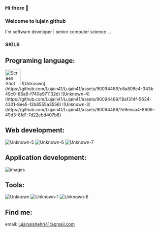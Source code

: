 ### Hi there 👋

### Welcome to lujain github

I'm software developer | senior computer science ...

### SKILS 

## Programing language:

<img width="50" alt="Screen Shot 1444-12-06 at 2 45 29 PM" src="https://github.com/Lujain41/Lujain41/assets/90094489/26bcbf80-46fd-46bd-af09-76d91c8ec206">
![Unknown](https://github.com/Lujain41/Lujain41/assets/90094489/c8a806c4-343b-49c0-86a8-f740e971132d)
![Unknown-4](https://github.com/Lujain41/Lujain41/assets/90094489/19af314f-5624-4301-8ee5-12b8555a3556)
![Unknown-3](https://github.com/Lujain41/Lujain41/assets/90094489/7e9eeaa4-8608-49d3-8fd1-7d22ebd407b8)

## Web development:
![Unknown-5](https://github.com/Lujain41/Lujain41/assets/90094489/e3c407b0-787b-4af4-9a15-6df3cf3870c5)
![Unknown-6](https://github.com/Lujain41/Lujain41/assets/90094489/9dc3ee70-ea51-431c-a42f-85b0642cb4a8)
![Unknown-7](https://github.com/Lujain41/Lujain41/assets/90094489/965b2aa4-7c83-4b58-9365-34ec3bff46d1)


## Application development:

![images](https://github.com/Lujain41/Lujain41/assets/90094489/be8c39e9-96a3-4b83-b763-5856e4d91ae0)


## Tools:
![Unknown](https://github.com/Lujain41/Lujain41/assets/90094489/512a6f7e-263e-496b-9f58-0ff25c1bfe92)
![Unknown-1](https://github.com/Lujain41/Lujain41/assets/90094489/d74d8c60-8482-4894-9599-c3bf18b86b5c)
![Unknown-8](https://github.com/Lujain41/Lujain41/assets/90094489/83ffc2a1-98e3-4a7c-b498-7c792b5e71bc)




## Find me:
email: lujainalshehri41@gmail.com

